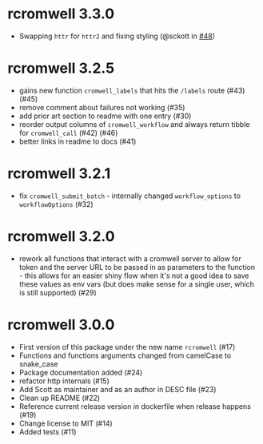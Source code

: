 # rcromwell 3.3.0

* Swapping `httr` for `httr2` and fixing styling (@sckott in [#48](https://github.com/getwilds/rcromwell/pull/48))

# rcromwell 3.2.5

* gains new function `cromwell_labels` that hits the `/labels` route (#43) (#45)
* remove comment about failures not working (#35)
* add prior art section to readme with one entry (#30)
* reorder output columns of `cromwell_workflow` and always return tibble for `cromwell_call` (#42) (#46)
* better links in readme to docs (#41)

# rcromwell 3.2.1

* fix `cromwell_submit_batch` - internally changed `workflow_options` to `workflowOptions` (#32)

# rcromwell 3.2.0

* rework all functions that interact with a cromwell server to allow for token and the server URL to be passed in as parameters to the function - this allows for an easier shiny flow when it's not a good idea to save these values as env vars (but does make sense for a single user, which is still supported) (#29)

# rcromwell 3.0.0

* First version of this package under the new name `rcromwell` (#17)
* Functions and functions arguments changed from camelCase to snake_case
* Package documentation added (#24)
* refactor http internals (#15)
* Add Scott as maintainer and as an author in DESC file (#23)
* Clean up README (#22)
* Reference current release version in dockerfile when release happens (#19)
* Change license to MIT (#14)
* Added tests (#11)
